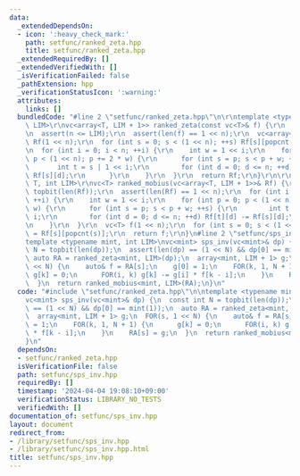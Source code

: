 ```yaml
---
data:
  _extendedDependsOn:
  - icon: ':heavy_check_mark:'
    path: setfunc/ranked_zeta.hpp
    title: setfunc/ranked_zeta.hpp
  _extendedRequiredBy: []
  _extendedVerifiedWith: []
  _isVerificationFailed: false
  _pathExtension: hpp
  _verificationStatusIcon: ':warning:'
  attributes:
    links: []
  bundledCode: "#line 2 \"setfunc/ranked_zeta.hpp\"\n\r\ntemplate <typename T, int\
    \ LIM>\r\nvc<array<T, LIM + 1>> ranked_zeta(const vc<T>& f) {\r\n  int n = topbit(len(f));\r\
    \n  assert(n <= LIM);\r\n  assert(len(f) == 1 << n);\r\n  vc<array<T, LIM + 1>>\
    \ Rf(1 << n);\r\n  for (int s = 0; s < (1 << n); ++s) Rf[s][popcnt(s)] = f[s];\r\
    \n  for (int i = 0; i < n; ++i) {\r\n    int w = 1 << i;\r\n    for (int p = 0;\
    \ p < (1 << n); p += 2 * w) {\r\n      for (int s = p; s < p + w; ++s) {\r\n \
    \       int t = s | 1 << i;\r\n        for (int d = 0; d <= n; ++d) Rf[t][d] +=\
    \ Rf[s][d];\r\n      }\r\n    }\r\n  }\r\n  return Rf;\r\n}\r\n\r\ntemplate <typename\
    \ T, int LIM>\r\nvc<T> ranked_mobius(vc<array<T, LIM + 1>>& Rf) {\r\n  int n =\
    \ topbit(len(Rf));\r\n  assert(len(Rf) == 1 << n);\r\n  for (int i = 0; i < n;\
    \ ++i) {\r\n    int w = 1 << i;\r\n    for (int p = 0; p < (1 << n); p += 2 *\
    \ w) {\r\n      for (int s = p; s < p + w; ++s) {\r\n        int t = s | 1 <<\
    \ i;\r\n        for (int d = 0; d <= n; ++d) Rf[t][d] -= Rf[s][d];\r\n      }\r\
    \n    }\r\n  }\r\n  vc<T> f(1 << n);\r\n  for (int s = 0; s < (1 << n); ++s) f[s]\
    \ = Rf[s][popcnt(s)];\r\n  return f;\r\n}\n#line 2 \"setfunc/sps_inv.hpp\"\n\n\
    template <typename mint, int LIM>\nvc<mint> sps_inv(vc<mint>& dp) {\n  const int\
    \ N = topbit(len(dp));\n  assert(len(dp) == (1 << N) && dp[0] == mint(1));\n \
    \ auto RA = ranked_zeta<mint, LIM>(dp);\n  array<mint, LIM + 1> g;\n  FOR(s, 1\
    \ << N) {\n    auto& f = RA[s];\n    g[0] = 1;\n    FOR(k, 1, N + 1) {\n     \
    \ g[k] = 0;\n      FOR(i, k) g[k] -= g[i] * f[k - i];\n    }\n    RA[s] = g;\n\
    \  }\n  return ranked_mobius<mint, LIM>(RA);\n}\n"
  code: "#include \"setfunc/ranked_zeta.hpp\"\n\ntemplate <typename mint, int LIM>\n\
    vc<mint> sps_inv(vc<mint>& dp) {\n  const int N = topbit(len(dp));\n  assert(len(dp)\
    \ == (1 << N) && dp[0] == mint(1));\n  auto RA = ranked_zeta<mint, LIM>(dp);\n\
    \  array<mint, LIM + 1> g;\n  FOR(s, 1 << N) {\n    auto& f = RA[s];\n    g[0]\
    \ = 1;\n    FOR(k, 1, N + 1) {\n      g[k] = 0;\n      FOR(i, k) g[k] -= g[i]\
    \ * f[k - i];\n    }\n    RA[s] = g;\n  }\n  return ranked_mobius<mint, LIM>(RA);\n\
    }\n"
  dependsOn:
  - setfunc/ranked_zeta.hpp
  isVerificationFile: false
  path: setfunc/sps_inv.hpp
  requiredBy: []
  timestamp: '2024-04-04 19:08:10+09:00'
  verificationStatus: LIBRARY_NO_TESTS
  verifiedWith: []
documentation_of: setfunc/sps_inv.hpp
layout: document
redirect_from:
- /library/setfunc/sps_inv.hpp
- /library/setfunc/sps_inv.hpp.html
title: setfunc/sps_inv.hpp
---
```

